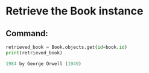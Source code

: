 # Retrieve the Book instance

## Command:
```python
retrieved_book = Book.objects.get(id=book.id)
print(retrieved_book)

1984 by George Orwell (1949)
